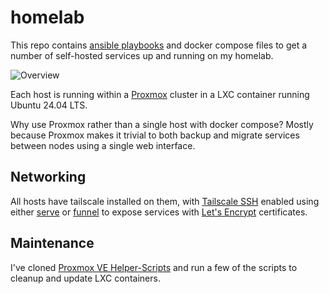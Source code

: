 # homelab

This repo contains [ansible playbooks](./ansible/playbooks/) and docker compose files to get a number of self-hosted services up and running on my homelab.

![Overview](https://github.com/user-attachments/assets/9bcf4b52-f74f-43b9-947e-2059336ee146)

Each host is running within a [Proxmox](https://proxmox.com) cluster in a LXC container running Ubuntu 24.04 LTS.

Why use Proxmox rather than a single host with docker compose? Mostly because Proxmox makes it trivial to both backup and migrate services between nodes using a single web interface.

## Networking

All hosts have tailscale installed on them, with [Tailscale SSH](https://tailscale.com/kb/1193/tailscale-ssh) enabled using either [serve](https://tailscale.com/kb/1242/tailscale-serve) or [funnel](https://tailscale.com/kb/1311/tailscale-funnel) to expose services with [Let's Encrypt](https://letsencrypt.org/) certificates.

## Maintenance

I've cloned [Proxmox VE Helper-Scripts](https://github.com/community-scripts/ProxmoxVE) and run a few of the scripts to cleanup and update LXC containers.
